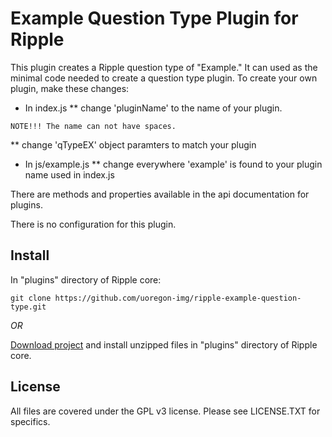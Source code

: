 Example Question Type Plugin for Ripple
======

This plugin creates a Ripple question type of "Example." It can used as the minimal code needed to create a question type plugin. To create your own plugin, make these changes:
* In index.js
** change 'pluginName' to the name of your plugin. 
```
NOTE!!! The name can not have spaces.
```
** change 'qTypeEX' object paramters to match your plugin
* In js/example.js
**	change everywhere 'example' is found to your plugin name used in index.js

There are methods and properties available in the api documentation for plugins.

There is no configuration for this plugin.

Install
-------
In "plugins" directory of Ripple core:

```
git clone https://github.com/uoregon-img/ripple-example-question-type.git
```

_OR_

[Download project](https://github.com/uoregon-img/ripple-example-question-type.git/archive/master.zip) and install unzipped files in "plugins" directory of Ripple core.

License
-------

All files are covered under the GPL v3 license.  Please see LICENSE.TXT for specifics.
